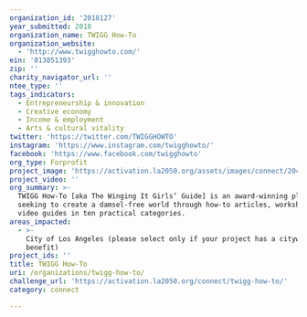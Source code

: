 ```yaml
---
organization_id: '2018127'
year_submitted: 2018
organization_name: TWIGG How-To
organization_website:
  - 'http://www.twigghowto.com/'
ein: '813851393'
zip: ''
charity_navigator_url: ''
ntee_type: ''
tags_indicators:
  - Entrepreneurship & innovation
  - Creative economy
  - Income & employment
  - Arts & cultural vitality
twitter: 'https://twitter.com/TWIGGHOWTO'
instagram: 'https://www.instagram.com/twigghowto/'
facebook: 'https://www.facebook.com/twigghowto'
org_type: Forprofit
project_image: 'https://activation.la2050.org/assets/images/connect/2048-wide/twigg-how-to.jpg'
project_video: ''
org_summary: >-
  TWIGG How-To [aka The Winging It Girls’ Guide] is an award-winning platform
  seeking to create a damsel-free world through how-to articles, workshops, and
  video guides in ten practical categories.
areas_impacted:
  - >-
    City of Los Angeles (please select only if your project has a citywide
    benefit)
project_ids: ''
title: TWIGG How-To
uri: /organizations/twigg-how-to/
challenge_url: 'https://activation.la2050.org/connect/twigg-how-to/'
category: connect

---
```


